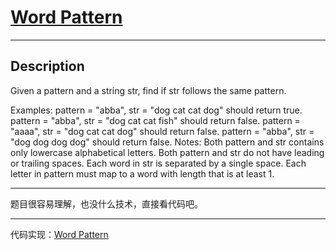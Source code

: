 # [Word Pattern](https://leetcode.com/problems/word-pattern/)

---

## Description

Given a pattern and a string str, find if str follows the same pattern.

Examples:
pattern = "abba", str = "dog cat cat dog" should return true.
pattern = "abba", str = "dog cat cat fish" should return false.
pattern = "aaaa", str = "dog cat cat dog" should return false.
pattern = "abba", str = "dog dog dog dog" should return false.
Notes:
Both pattern and str contains only lowercase alphabetical letters.
Both pattern and str do not have leading or trailing spaces.
Each word in str is separated by a single space.
Each letter in pattern must map to a word with length that is at least 1.

---

题目很容易理解，也没什么技术，直接看代码吧。

---

代码实现：[Word Pattern](./WordPattern.py)


